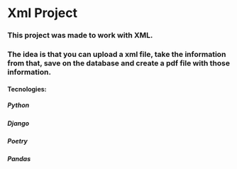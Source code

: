 # Xml Project


### This project was made to work with XML.

### The idea is that you can upload a xml file, take the information from that, save on the database and create a pdf file with those information.


#### Tecnologies:

##### Python
##### Django
##### Poetry
##### Pandas